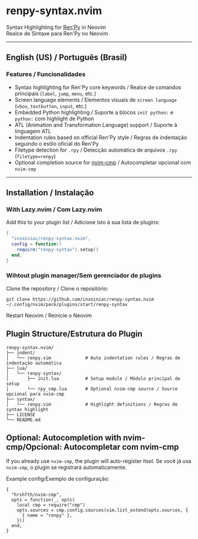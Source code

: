 # renpy-syntax.nvim

Syntax Highlighting for [Ren'Py](https://www.renpy.org/) in Neovim  
Realce de Sintaxe para Ren'Py no Neovim

---

## English (US) / Português (Brasil)

### Features / Funcionalidades

- Syntax highlighting for Ren'Py core keywords / Realce de comandos principais (`label`, `jump`, `menu`, etc.)
- Screen language elements / Elementos visuais de `screen language` (`vbox`, `textbutton`, `input`, etc.)
- Embedded Python highlighting / Suporte a blocos `init python:` e `python:` com highlight de Python
- ATL (Animation and Transformation Language) support / Suporte à linguagem ATL
- Indentation rules based on official Ren'Py style / Regras de indentação seguindo o estilo oficial do Ren'Py
- Filetype detection for `.rpy` / Detecção automática de arquivos `.rpy` (`filetype=renpy`)
- Optional completion source for [nvim-cmp](https://github.com/hrsh7th/nvim-cmp) / Autocompletar opcional com `nvim-cmp`

---

## Installation / Instalação

### With Lazy.nvim / Com Lazy.nvim

Add this to your plugin list / Adicione isto à sua lista de plugins:

```lua
{
  "inzoiniac/renpy-syntax.nvim",
  config = function()
    require("renpy-syntax").setup()
  end,
}
```

### Wihtout plugin manager/Sem gerenciador de plugins

Clone the repository / Clone o repositório:

```
git clone https://github.com/inzoiniac/renpy-syntax.nvim ~/.config/nvim/pack/plugins/start/renpy-syntax
```

Restart Neovim / Reinicie o Neovim

## Plugin Structure/Estrutura do Plugin

```
renpy-syntax.nvim/
├── indent/
│   └── renpy.vim             # Auto indentation rules / Regras de indentação automática
├── lua/
│   └── renpy-syntax/
│       ├── init.lua          # Setup module / Módulo principal de setup
│       └── rpy_cmp.lua       # Optional nvim-cmp source / Source opcional para nvim-cmp
├── syntax/
│   └── renpy.vim             # Highlight definitions / Regras de syntax highlight
├── LICENSE
└── README.md

```

## Optional: Autocompletion with nvim-cmp/Opcional: Autocompletar com nvim-cmp

If you already use ```nvim-cmp```, the plugin will auto-register itsel.
Se você já usa ```nvim-cmp```, o plugin se registrará automaticamente.

Example config/Exemplo de configuração:

```
{
  "hrsh7th/nvim-cmp",
  opts = function(_, opts)
    local cmp = require("cmp")
    opts.sources = cmp.config.sources(vim.list_extend(opts.sources, {
      { name = "renpy" },
    }))
  end,
}

```
